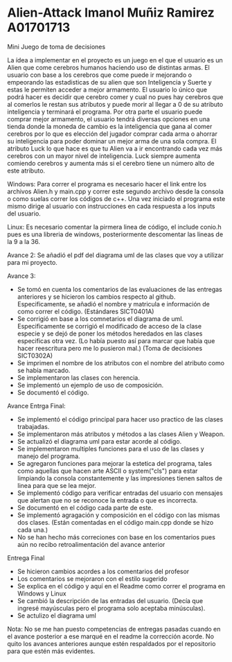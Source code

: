 # Alien-Attack Imanol Muñiz Ramirez A01701713
Mini Juego de toma de decisiones

La ídea a implementar en el proyecto es un juego en el que el usuario es un Alien que come cerebros humanos haciendo uso de distintas armas. El usuario con base a los cerebros que come puede ir mejorando o empeorando las estadisticas de su alien que son Inteligencia y Suerte y estas le permiten acceder a mejor armamento. El usuario lo único que podrá hacer es decidir que cerebro comer y cual no pues hay cerebros que al comerlos le restan sus atributos y puede morir al llegar a 0 de su atributo inteligencia y terminará el programa. Por otra parte el usuario puede comprar mejor armamento, el usuario tendrá diversas opciones en una tienda donde la moneda de cambio es la inteligencia que gana al comer cerebros por lo que es elección del jugador comprar cada arma o ahorrar su inteligencia para poder dominar un mejor arma de una sola compra. El atributo Luck lo que hace es que tu Alien va a ir encontrando cada vez más cerebros con un mayor nivel de inteligencia. Luck siempre aumenta comiendo cerebros y aumenta más si el cerebro tiene un número alto de este atributo. 

Windows: Para correr el programa es necesario hacer el link entre los archivos Alien.h y main.cpp y correr este segundo archivo desde la consola o como suelas correr los códigos de c++. Una vez iniciado el programa este mismo dirige al usuario con instrucciones en cada respuesta a los inputs del usuario.

Linux: Es necesario comentar la pirmera linea de código, el include conio.h pues es una libreria de windows, posteriormente descomentar las lineas de la 9 a la 36.

Avance 2: Se añadió el pdf del diagrama uml de las clases que voy a utilizar para mi proyecto. 

Avance 3: 
- Se tomó en cuenta los comentarios de las evaluaciones de las entregas anteriores y se hicieron los cambios respecto al github. Especificamente, se añadió el nombre y matricula e información de como correr el código. (Estándares   SICT0401A)
- Se corrigió en base a los comnetarios el diagrama de uml. Especificamente se corrigió el modificado de acceso de la clase especie y se dejó de poner los métodos heredados en las clases especificas otra vez. (Lo había puesto así para marcar que había que hacer reescritura pero me lo pusieron mal.) (Toma de decisiones SICT0302A)
- Se imprimen el nombre de los atributos con el nombre del atributo como se había marcado.
- Se implementaron las clases con herencia.
- Se implementó un ejemplo de uso de composición.
- Se documentó el código. 

Avance Entrga Final:

- Se implementó el código principal para hacer uso practico de las clases trabajadas. 
- Se implementaron más atributos y métodos a las clases Alien y Weapon.
- Se actualizó el diagrama uml para estar acorde al código.
- Se implementaron multiples funciones para el uso de las clases y manejo del programa. 
- Se agregaron funciones para mejorar la estetica del programa, tales como aquellas que hacen arte ASCII o system("cls") para estar limpiando la consola constantemente y las impresiones tienen saltos de linea para que se lea mejor.
- Se implementó código para verificar entradas del usuario con mensajes que alertan que no se reconoce la entrada o que es incorrecta. 
- Se documentó en el código cada parte de este.
- Se implementó agragación y composición en el código con las mismas dos clases. (Están comentadas en el código main.cpp donde se hizo cada una.)
- No se han hecho más correciones con base en los comentarios pues aún no recibo retroalimentación del avance anterior

Entrega Final 

- Se hicieron cambios acordes a los comentarios del profesor
 - Los comentarios se mejoraron con el estilo sugerido
 - Se explica en el código y aquí en el Readme como correr el programa en Windows y Linux
 - Se cambió la descripción de las entradas del usuario. (Decía que ingresé mayúsculas pero el programa solo aceptaba minúsculas).
 - Se actulizo el diagrama uml
 
 Nota: No se me han puesto competencias de entregas pasadas cuando en el avance posterior a ese marqué en el readme la corrección acorde. No quito los avances anteriores aunque estén respaldados por el repositorio para que estén más evidentes.
